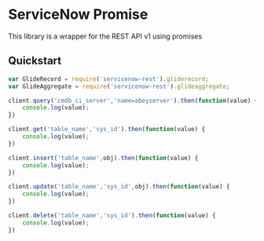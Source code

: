 ServiceNow Promise
===============
This library is a wrapper for the REST API v1 using promises
## Quickstart

```javascript
var GlideRecord = require('servicenow-rest').gliderecord;
var GlideAggregate = require('servicenow-rest').glideaggregate;

client.query('cmdb_ci_server','name=abeyserver').then(function(value) {
	console.log(value);
})

client.get('table_name','sys_id').then(function(value) {
	console.log(value);
})

client.insert('table_name',obj).then(function(value) {
	console.log(value);
})

client.update('table_name','sys_id',obj).then(function(value) {
	console.log(value);
})

client.delete('table_name','sys_id').then(function(value) {
	console.log(value);
})